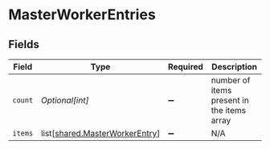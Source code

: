 # MasterWorkerEntries


## Fields

| Field                                                                          | Type                                                                           | Required                                                                       | Description                                                                    |
| ------------------------------------------------------------------------------ | ------------------------------------------------------------------------------ | ------------------------------------------------------------------------------ | ------------------------------------------------------------------------------ |
| `count`                                                                        | *Optional[int]*                                                                | :heavy_minus_sign:                                                             | number of items present in the items array                                     |
| `items`                                                                        | list[[shared.MasterWorkerEntry](undefined/models/shared/masterworkerentry.md)] | :heavy_minus_sign:                                                             | N/A                                                                            |